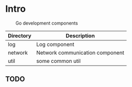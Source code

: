 # Intro
&emsp;&emsp; Go development components

| Directory	 | Description                     |
|------------|---------------------------------|
| log        | Log component                   |
| network    | Network communication component |
| util       | some common util                |

## TODO



